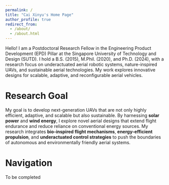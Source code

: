 ```yaml
---
permalink: /
title: "Cai Xinyu's Home Page"
author_profile: true
redirect_from: 
  - /about/
  - /about.html
---
```


Hello! I am a Postdoctoral Research Fellow in the Engineering Product Development (EPD) Pillar at the Singapore University of Technology and Design (SUTD). I hold a B.S. (2015), M.Phil. (2020), and Ph.D. (2024), with a research focus on underactuated aerial robotic systems, nature-inspired UAVs, and sustainable aerial technologies. My work explores innovative designs for scalable, adaptive, and reconfigurable aerial vehicles.

Research Goal
======
My goal is to develop next-generation UAVs that are not only highly efficient, adaptive, and scalable but also sustainable. By harnessing __solar power__ and __wind energy__, I explore novel aerial designs that extend flight endurance and reduce reliance on conventional energy sources. My research integrates __bio-inspired flight mechanisms__, __energy-efficient propulsion__, and __underactuated control strategies__ to push the boundaries of autonomous and environmentally friendly aerial systems.

Navigation
======
To be completed
